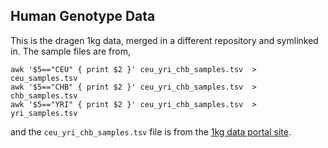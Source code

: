 ## Human Genotype Data

This is the dragen 1kg data, merged in a different repository and
symlinked in. The sample files are from,

    awk '$5=="CEU" { print $2 }' ceu_yri_chb_samples.tsv  > ceu_samples.tsv
    awk '$5=="CHB" { print $2 }' ceu_yri_chb_samples.tsv  > chb_samples.tsv
    awk '$5=="YRI" { print $2 }' ceu_yri_chb_samples.tsv  > yri_samples.tsv

and the `ceu_yri_chb_samples.tsv` file is from the 
[1kg data portal site](https://www.internationalgenome.org/data-portal/sample).

